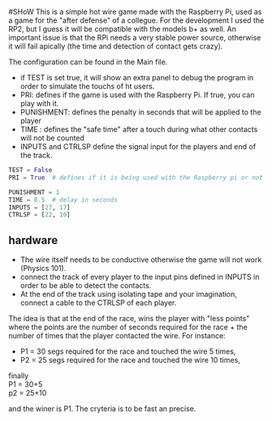 #SHoW
This is a simple hot wire game made with the Raspberry Pi, used as a game for the "after defense" of a collegue.
For the development I used the RP2, but I guess it will be compatible with the models b+ as well. An important issue is that the RPi needs a very stable power source, otherwise it will fail apically (the time and detection of contact gets crazy).

The configuration can be found in the Main file. 
* if TEST is set true, it will show an extra panel to debug the program in order to simulate the touchs of ht users.
* PRI: defines if the game is used with the Raspberry Pi. If true, you can play with it.
* PUNISHMENT: defines the penalty in seconds that will be applied to the player
* TIME : defines the "safe time" after a touch during what other contacts will not be counted
* INPUTS and CTRLSP define the signal input for the players and end of the track.


```python
TEST = False
PRI = True  # defines if it is being used with the Raspberry pi or not

PUNISHMENT = 1
TIME = 0.5  # delay in seconds
INPUTS = [27, 17]
CTRLSP = [22, 10]
```

## hardware
* The wire itself needs to be conductive otherwise the game will not work (Physics 101).
* connect the track of every player to the input pins defined in INPUTS in order to be able to detect the contacts.
* At the end of the track using isolating tape and your imagination, connect a cable to the CTRLSP of each player.

The idea is that at the end of the race, wins the player with "less points" where the points are the number of seconds required for the race + the number of times that the player contacted the wire. For instance:  
* P1 = 30 segs required for the race and touched the wire 5 times,  
* P2 = 25 segs required for the race and touched the wire 10 times,  

finally    
P1 = 30+5  
p2 = 25+10  

and the winer is P1. The cryteria is to be fast an precise.

